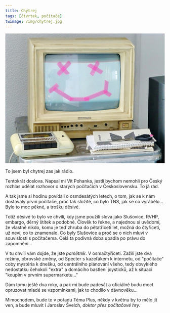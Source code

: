 ```yaml
---
title: Chytrej
tags: [čtvrtek, počítače]
twimage: /img/chytrej.jpg
---
```


![cover](/img/chytrej.jpg)

To jsem byl chytrej zas jak rádio.

Tentokrát doslova. Napsal mi Vít Pohanka, jestli bychom nemohli pro Český rozhlas udělat rozhovor o starých počítačích v Československu. To já rád.

A tak jsme si hodinu povídali o osmdesátých letech, o tom, jak se k nám dostávaly první počítače, proč tak složitě, co bylo TNS, jak se co vyrábělo... Bylo to moc pěkné, a trošku děsivé.

Totiž děsivé to bylo ve chvíli, kdy jsme použili slova jako Slušovice, RVHP, embargo, děrný štítek a podobné. Člověk to řekne, a najednou si uvědomí, že vlastně nikdo, komu je teď zhruba do pětatřiceti let, možná do čtyřiceti, už neví, co to znamenalo. Co byly Slušovice a proč se o nich mluví v souvislosti s počítačema. Celá ta podivná doba upadla po právu do zapomnění...

V tu chvíli vám dojde, že jste _pamětník_. V osmačtyřiceti. Zažili jste dva režimy, obrovské změny, od Specter s kazeťákem k internetu, od "počítače" coby mystéria k dnešku, od centrálního plánování všeho, tedy obvyklého nedostatku čehokoli "extra" a domácího bastlení joysticků, až k situaci "koupím v prvním supermarketu..."

Dám tomu ještě dva roky, a pak mi bude padesát a oficiálně budu moct opruzovat mladé se vzpomínkami, jak to chodilo v dávnověku...

Mimochodem, bude to v pořadu Téma Plus, někdy v květnu by to mělo jít ven, a bude mluvit i Jaroslav Švelch, _doktor přes počítačové hry_.